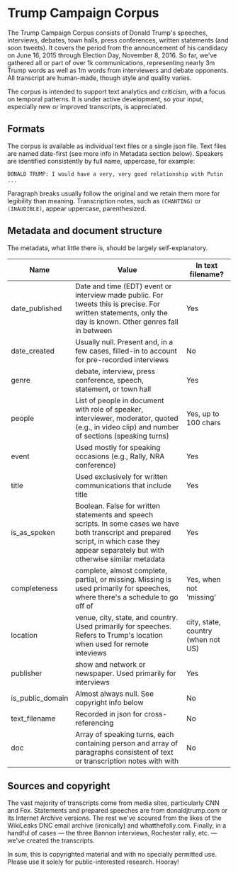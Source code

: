 # Trump Campaign Corpus

The Trump Campaign Corpus consists of Donald Trump's speeches, interviews, debates, town halls, press conferences, written statements (and soon tweets). It covers the period from the announcement of his candidacy on June 16, 2015 through Election Day, November 8, 2016. So far, we've gathered all or part of over 1k communications, representing nearly 3m Trump words as well as 1m words from interviewers and debate opponents. All transcript are human-made, though style and quality varies.

The corpus is intended to support text analytics and criticism, with a focus on temporal patterns. It is under active development, so your input, especially new or improved transcripts, is appreciated.

## Formats

The corpus is available as individual text files or a single json file. Text files are named date-first (see more info in Metadata section below). Speakers are identified consistently by full name, uppercase, for example: 

```DONALD TRUMP: I would have a very, very good relationship with Putin ...```

Paragraph breaks usually follow the original and we retain them more for legibility than meaning. Transcription notes, such as `(CHANTING)` or `(INAUDIBLE)`, appear uppercase, parenthesized. 

## Metadata and document structure

The metadata, what little there is, should be largely self-explanatory. 

| Name | Value | In text filename? | 
| --- | --- | --- |
| date_published | Date and time (EDT) event or interview made public. For tweets this is precise. For written statements, only the day is known. Other genres fall in between | Yes |
| date_created | Usually null. Present and, in a few cases, filled-in to account for pre-recorded interviews | No |
| genre | debate, interview, press conference, speech, statement, or town hall | Yes |
| people | List of people in document with role of speaker, interviewer, moderator, quoted (e.g., in video clip) and number of sections (speaking turns) | Yes, up to 100 chars |
| event | Used mostly for speaking occasions (e.g., Rally, NRA conference) | Yes |
| title | Used exclusively for written communications that include title | Yes |
| is_as_spoken | Boolean. False for written statements and speech scripts. In some cases we have both transcript and prepared script, in which case they appear separately but with otherwise similar metadata | Yes |
| completeness | complete, almost complete, partial, or missing. Missing is used primarily for speeches, where there's a schedule to go off of | Yes, when not 'missing' |
| location | venue, city, state, and country. Used primarily for speeches. Refers to Trump's location when used for remote inteviews | city, state, country (when not US) |
| publisher | show and network or newspaper. Used primarily for interviews | Yes |
| is_public_domain | Almost always null. See copyright info below | No |
| text_filename | Recorded in json for cross-referencing | No |
| doc | Array of speaking turns, each containing person and array of paragraphs consistent of text or transcription notes with with | No |

## Sources and copyright

The vast majority of transcripts come from media sites, particularly CNN and Fox. Statements and prepared speeches are from donaldjtrump.com or its Internet Archive versions. The rest we've scoured from the likes of the WikiLeaks DNC email archive (ironically) and whatthefolly.com. Finally, in a handful of cases — the three Bannon interviews, Rochester rally, etc. — we've created the transcripts. 

In sum, this is copyrighted material and with no specially permitted use. Please use it solely for public-interested research. Hooray!  
